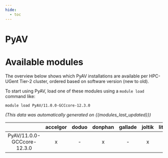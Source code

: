 ```yaml
---
hide:
  - toc
---
```


PyAV
====

# Available modules


The overview below shows which PyAV installations are available per HPC-UGent Tier-2 cluster, ordered based on software version (new to old).

To start using PyAV, load one of these modules using a `module load` command like:

```shell
module load PyAV/11.0.0-GCCcore-12.3.0
```

*(This data was automatically generated on {{modules_last_updated}})*

| |accelgor|doduo|donphan|gallade|joltik|litleo|shinx|
| :---: | :---: | :---: | :---: | :---: | :---: | :---: | :---: |
|PyAV/11.0.0-GCCcore-12.3.0|x|-|x|-|x|x|x|
